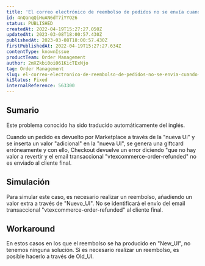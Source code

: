 ```yaml
---
title: 'El correo electrónico de reembolso de pedidos no se envía cuando se reembolsa un importe adicional mediante la nueva interfaz de usuario (OMS).'
id: 4nQanqQiHuAN6dT7iYYO26
status: PUBLISHED
createdAt: 2022-04-19T15:27:27.050Z
updatedAt: 2023-03-08T18:00:57.430Z
publishedAt: 2023-03-08T18:00:57.430Z
firstPublishedAt: 2022-04-19T15:27:27.634Z
contentType: knownIssue
productTeam: Order Management
author: 2mXZkbi0oi061KicTExNjo
tag: Order Management
slug: el-correo-electronico-de-reembolso-de-pedidos-no-se-envia-cuando-se-reembolsa-un-importe-adicional-mediante-la-nueva-interfaz-de-usuario-oms
kiStatus: Fixed
internalReference: 563300
---
```


## Sumario

<div class="alert alert-info">
  <p>Este problema conocido ha sido traducido automáticamente del inglés.</p>
</div>


Cuando un pedido es devuelto por Marketplace a través de la "nueva UI" y se inserta un valor "adicional" en la "nueva UI", se genera una giftcard erróneamente y con ello, Checkout devuelve un error diciendo "que no hay valor a revertir y el email transaccional "vtexcommerce-order-refunded" no es enviado al cliente final.


##

## Simulación


Para simular este caso, es necesario realizar un reembolso, añadiendo un valor extra a través de "Nuevo_UI".
No se identificará el envío del email transaccional "vtexcommerce-order-refunded" al cliente final.



## Workaround


En estos casos en los que el reembolso se ha producido en "New_UI", no tenemos ninguna solución. Si es necesario realizar un reembolso, es posible hacerlo a través de Old_UI.





